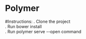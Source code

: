 # Polymer
#Instructions:
. Clone the project <br />
. Run bower install <br />
. Run polymer serve --open command 
